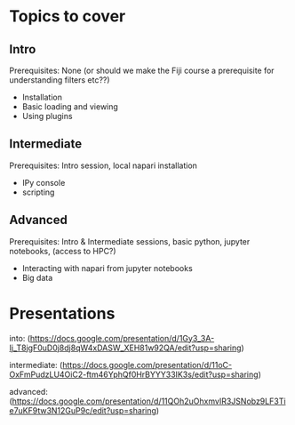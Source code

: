 # Topics to cover
## Intro
Prerequisites: None (or should we make the Fiji course a prerequisite for understanding filters etc??)
* Installation
* Basic loading and viewing
* Using plugins

## Intermediate
Prerequisites: Intro session, local napari installation
* IPy console
* scripting

## Advanced
Prerequisites: Intro & Intermediate sessions, basic python, jupyter notebooks, (access to HPC?)
* Interacting with napari from jupyter notebooks
* Big data
# Presentations
into: (https://docs.google.com/presentation/d/1Gy3_3A-Ij_T8jgF0uD0j8dj8qW4xDASW_XEH81w92QA/edit?usp=sharing)

intermediate: (https://docs.google.com/presentation/d/11oC-OxFmPudzLU4OiC2-ftm46YphQf0HrBYYY33IK3s/edit?usp=sharing)

advanced: (https://docs.google.com/presentation/d/11QOh2uOhxmvIR3JSNobz9LF3Tie7uKF9tw3N12GuP9c/edit?usp=sharing)